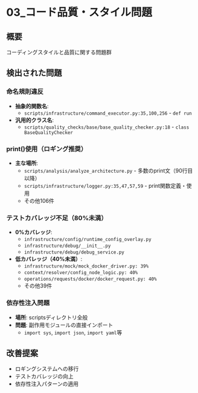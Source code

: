 # 03_コード品質・スタイル問題

## 概要
コーディングスタイルと品質に関する問題群

## 検出された問題

### 命名規則違反
- **抽象的関数名**:
  - `scripts/infrastructure/command_executor.py:35,100,256` - `def run`
- **汎用的クラス名**:
  - `scripts/quality_checks/base/base_quality_checker.py:18` - `class BaseQualityChecker`

### print()使用（ロギング推奨）
- **主な場所**:
  - `scripts/analysis/analyze_architecture.py` - 多数のprint文（90行目以降）
  - `scripts/infrastructure/logger.py:35,47,57,59` - print関数定義・使用
  - その他106件

### テストカバレッジ不足（80%未満）
- **0%カバレッジ**:
  - `infrastructure/config/runtime_config_overlay.py`
  - `infrastructure/debug/__init__.py`
  - `infrastructure/debug/debug_service.py`
- **低カバレッジ（40%未満）**:
  - `infrastructure/mock/mock_docker_driver.py: 39%`
  - `context/resolver/config_node_logic.py: 40%`
  - `operations/requests/docker/docker_request.py: 40%`
  - その他39件

### 依存性注入問題
- **場所**: scriptsディレクトリ全般
- **問題**: 副作用モジュールの直接インポート
  - `import sys`, `import json`, `import yaml`等

## 改善提案
- ロギングシステムへの移行
- テストカバレッジの向上
- 依存性注入パターンの適用